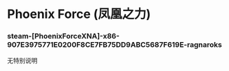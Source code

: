 # Phoenix Force (凤凰之力)

### steam-[PhoenixForceXNA]-x86-907E3975771E0200F8CE7FB75DD9ABC5687F619E-ragnaroks
无特别说明